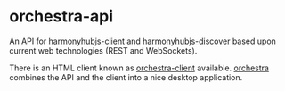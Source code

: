 # orchestra-api

An API for [harmonyhubjs-client](https://github.com/swissmanu/harmonyhubjs-client) and [harmonyhubjs-discover](https://github.com/swissmanu/harmonyhubjs-discover) based upon current web technologies (REST and WebSockets).

There is an HTML client known as [orchestra-client](https://github.com/swissmanu/orchestra-client) available.
[orchestra](https://github.com/swissmanu/orchestra) combines the API and the client into a nice desktop application.
